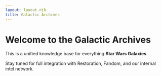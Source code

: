 ```yaml
---
layout: layout.njk
title: Galactic Archives
---
```


# Welcome to the Galactic Archives

This is a unified knowledge base for everything **Star Wars Galaxies**.

Stay tuned for full integration with Restoration, Fandom, and our internal intel network.
